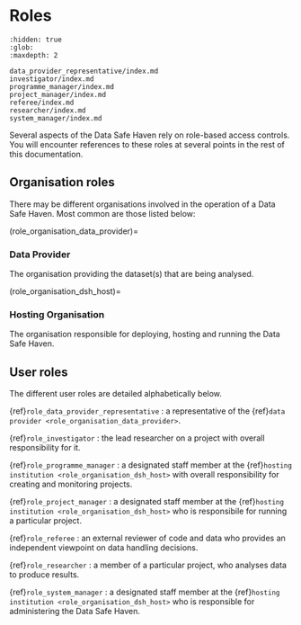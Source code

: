 # Roles

```{toctree}
:hidden: true
:glob:
:maxdepth: 2

data_provider_representative/index.md
investigator/index.md
programme_manager/index.md
project_manager/index.md
referee/index.md
researcher/index.md
system_manager/index.md
```

Several aspects of the Data Safe Haven rely on role-based access controls.
You will encounter references to these roles at several points in the rest of this documentation.

## Organisation roles

There may be different organisations involved in the operation of a Data Safe Haven.
Most common are those listed below:

(role_organisation_data_provider)=

### Data Provider

The organisation providing the dataset(s) that are being analysed.

(role_organisation_dsh_host)=

### Hosting Organisation

The organisation responsible for deploying, hosting and running the Data Safe Haven.

## User roles

The different user roles are detailed alphabetically below.

{ref}`role_data_provider_representative`
: a representative of the {ref}`data provider <role_organisation_data_provider>`.

{ref}`role_investigator`
: the lead researcher on a project with overall responsibility for it.

{ref}`role_programme_manager`
: a designated staff member at the {ref}`hosting institution <role_organisation_dsh_host>` with overall responsibility for creating and monitoring projects.

{ref}`role_project_manager`
: a designated staff member at the {ref}`hosting institution <role_organisation_dsh_host>` who is responsibile for running a particular project.

{ref}`role_referee`
: an external reviewer of code and data who provides an independent viewpoint on data handling decisions.

{ref}`role_researcher`
: a member of a particular project, who analyses data to produce results.

{ref}`role_system_manager`
: a designated staff member at the {ref}`hosting institution <role_organisation_dsh_host>` who is responsible for administering the Data Safe Haven.
